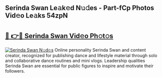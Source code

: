 ## Serinda Swan Le𝚊k𝚎d N𝚞𝚍es - Part-fCp Photos Vid𝚎o Le𝚊ks 54zpN

# <h2><a href="http://fbfdi5.evod.top/?m=Serinda+Swan">🔗 👉🔴 Serinda Swan Vid𝚎o Ph𝚘t𝚘s</a></h2>

[![Serinda Swan N𝚞d𝚎s](https://i.imgur.com/8V9OHl7.gif)](http://fbfdi5.evod.top/?m=Serinda+Swan)
Online personality Serinda Swan and content creator, recognized for publishing dance and lifestyle material through solo and collaborative dance routines and mini vlogs. Leadership qualities Serinda Swan are essential for public figures to inspire and motivate their followers. 
